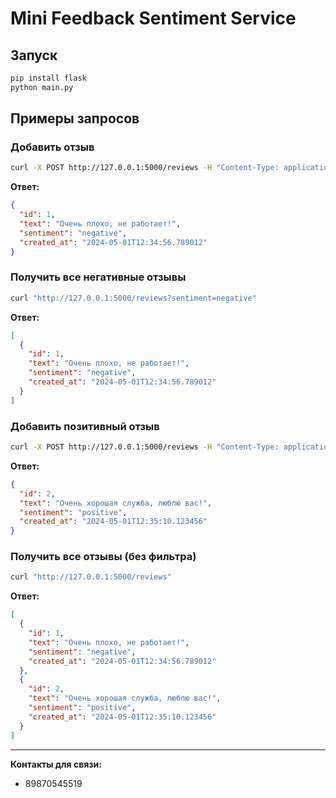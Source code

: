 # Mini Feedback Sentiment Service

## Запуск

```bash
pip install flask
python main.py
```

## Примеры запросов

### Добавить отзыв
```bash
curl -X POST http://127.0.0.1:5000/reviews -H "Content-Type: application/json" -d '{"text": "Очень плохо, не работает!"}'
```
**Ответ:**
```json
{
  "id": 1,
  "text": "Очень плохо, не работает!",
  "sentiment": "negative",
  "created_at": "2024-05-01T12:34:56.789012"
}
```

### Получить все негативные отзывы
```bash
curl "http://127.0.0.1:5000/reviews?sentiment=negative"
```
**Ответ:**
```json
[
  {
    "id": 1,
    "text": "Очень плохо, не работает!",
    "sentiment": "negative",
    "created_at": "2024-05-01T12:34:56.789012"
  }
]
```

### Добавить позитивный отзыв
```bash
curl -X POST http://127.0.0.1:5000/reviews -H "Content-Type: application/json" -d '{"text": "Очень хорошая служба, люблю вас!"}'
```
**Ответ:**
```json
{
  "id": 2,
  "text": "Очень хорошая служба, люблю вас!",
  "sentiment": "positive",
  "created_at": "2024-05-01T12:35:10.123456"
}
```

### Получить все отзывы (без фильтра)
```bash
curl "http://127.0.0.1:5000/reviews"
```
**Ответ:**
```json
[
  {
    "id": 1,
    "text": "Очень плохо, не работает!",
    "sentiment": "negative",
    "created_at": "2024-05-01T12:34:56.789012"
  },
  {
    "id": 2,
    "text": "Очень хорошая служба, люблю вас!",
    "sentiment": "positive",
    "created_at": "2024-05-01T12:35:10.123456"
  }
]
```

---

**Контакты для связи:**
- 89870545519
